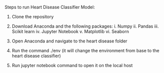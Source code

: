 Steps to run Heart Disease Classifier Model:

1. Clone the repository
2. Download Anaconda and the following packages:
   i. Numpy
   ii. Pandas
   iii. Scikit learn
   iv. Jupyter Notebook
   v. Matplotlib
   vi. Seaborn

3. Open Anaconda and navigate to the heart disease folder
4. Run the command ./env (it will change the environment from base to the heart disease classifier)
5. Run jupyter notebook command to open it on the local host
